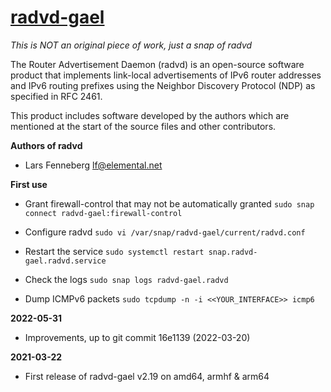 # [radvd-gael](https://snapcraft.io/radvd-gael)

_This is NOT an original piece of work, just a snap of radvd_

The Router Advertisement Daemon (radvd) is an open-source software product that implements link-local advertisements of IPv6 router addresses and IPv6 routing prefixes using the Neighbor Discovery Protocol (NDP) as specified in RFC 2461.

This product includes software developed by the authors which are mentioned at the start of the source files and other contributors.

**Authors of radvd**
* Lars Fenneberg    <lf@elemental.net>

**First use**

* Grant firewall-control that may not be automatically granted
`sudo snap connect radvd-gael:firewall-control`

* Configure radvd
`sudo vi /var/snap/radvd-gael/current/radvd.conf`

* Restart the service
`sudo systemctl restart snap.radvd-gael.radvd.service`

* Check the logs
`sudo snap logs radvd-gael.radvd`

* Dump ICMPv6 packets
`sudo tcpdump -n -i <<YOUR_INTERFACE>> icmp6`


**2022-05-31**
* Improvements, up to git commit 16e1139 (2022-03-20)

**2021-03-22**
* First release of radvd-gael v2.19 on amd64, armhf & arm64

